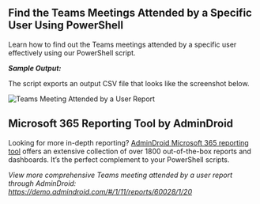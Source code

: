 ## Find the Teams Meetings Attended by a Specific User Using PowerShell

Learn how to find out the Teams meetings attended by a specific user effectively using our PowerShell script.

***Sample Output:*** 

The script exports an output CSV file that looks like the screenshot below. 

![Teams Meeting Attended by a User Report](https://o365reports.com/wp-content/uploads/2024/05/Teams-Meeting-Specific-User-Attendance-Report-768x189.png?v=1716291329)

## Microsoft 365 Reporting Tool by AdminDroid 

Looking for more in-depth reporting? [AdminDroid Microsoft 365 reporting tool](https://admindroid.com/?src=GitHub) offers an extensive collection of over 1800 out-of-the-box reports and dashboards. It’s the perfect complement to your PowerShell scripts. 

*View more comprehensive Teams meeting attended by a user report through AdminDroid: <https://demo.admindroid.com/#/1/11/reports/60028/1/20>*